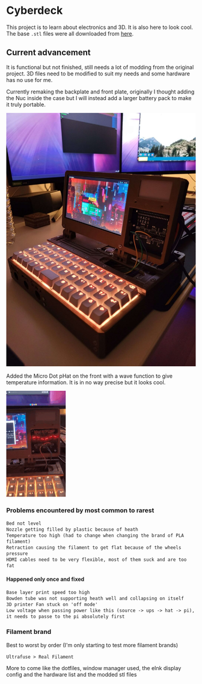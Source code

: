 # Cyberdeck

This project is to learn about electronics and 3D. It is also here to look cool.
The base `.stl` files were all downloaded from [here](https://www.printables.com/model/66293-msg-cyberdeck-v2).

## Current advancement

It is functional but not finished, still needs a lot of modding from the original project. 3D files need to be modified to suit my needs and some hardware has no use for me.

Currently remaking the backplate and front plate, originally I thought adding the Nuc inside the case but I will instead add a larger battery pack to make it truly portable.

![Cyberdeck advancements!](/images/cd_02_front.jpg "Cyberdeck")

Added the Micro Dot pHat on the front with a wave function to give temperature information. It is in no way precise but it looks cool.

![Cyberdeck Micro Dot pHat](/videos/cd_02_mdp.gif "Micro Dot pHat")

### Problems encountered by most common to rarest

```
Bed not level
Nozzle getting filled by plastic because of heath
Temperature too high (had to change when changing the brand of PLA filament)
Retraction causing the filament to get flat because of the wheels pressure
HDMI cables need to be very flexible, most of them suck and are too fat
```

#### Happened only once and fixed

```
Base layer print speed too high
Bowden tube was not supporting heath well and collapsing on itself
3D printer Fan stuck on 'off mode'
Low voltage when passing power like this (source -> ups -> hat -> pi), it needs to passe to the pi absolutely first
```

### Filament brand

Best to worst by order (I'm only starting to test more filament brands)

```
Ultrafuse > Real Filament
```

More to come like the dotfiles, window manager used, the eInk display config and the hardware list and the modded stl files
